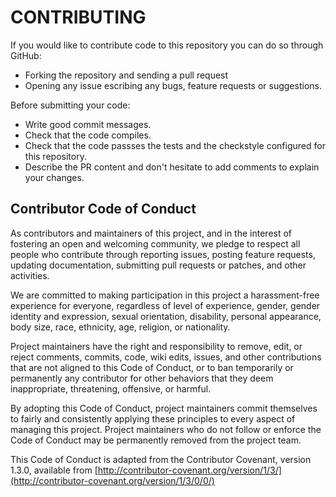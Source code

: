 CONTRIBUTING
============

If you would like to contribute code to this repository you can do so through GitHub:

* Forking the repository and sending a pull request
* Opening any issue escribing any bugs, feature requests or suggestions.


Before submitting your code:

* Write good commit messages.
* Check that the code compiles.
* Check that the code passses the tests and the checkstyle configured for this repository.
* Describe the PR content and don't hesitate to add comments to explain your changes.


Contributor Code of Conduct
------------

As contributors and maintainers of this project, and in the interest of fostering an open and welcoming community, we pledge to respect all people who contribute through reporting issues, posting feature requests, updating documentation, submitting pull requests or patches, and other activities.

We are committed to making participation in this project a harassment-free experience for everyone, regardless of level of experience, gender, gender identity and expression, sexual orientation, disability, personal appearance, body size, race, ethnicity, age, religion, or nationality.

Project maintainers have the right and responsibility to remove, edit, or reject comments, commits, code, wiki edits, issues, and other contributions that are not aligned to this Code of Conduct, or to ban temporarily or permanently any contributor for other behaviors that they deem inappropriate, threatening, offensive, or harmful.

By adopting this Code of Conduct, project maintainers commit themselves to fairly and consistently applying these principles to every aspect of managing this project. Project maintainers who do not follow or enforce the Code of Conduct may be permanently removed from the project team.

This Code of Conduct is adapted from the Contributor Covenant, version 1.3.0, available from [http://contributor-covenant.org/version/1/3/](http://contributor-covenant.org/version/1/3/0/0/)

